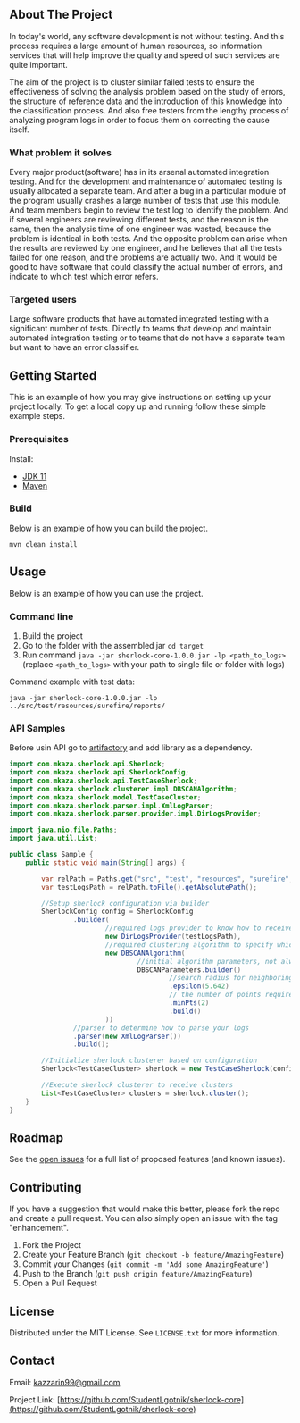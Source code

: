 <!-- ABOUT THE PROJECT -->
## About The Project
In today's world, any software development is not without testing. 
And this process requires a large amount of human resources, 
so information services that will help improve the quality and speed of such services are quite important.

The aim of the project is to cluster similar failed tests to ensure the effectiveness of solving the analysis problem based on the study of errors, 
the structure of reference data and the introduction of this knowledge into the classification process. 
And also free testers from the lengthy process of analyzing program logs in order to focus them on correcting the cause itself.

### What problem it solves
Every major product(software) has in its arsenal automated integration testing. 
And for the development and maintenance of automated testing is usually allocated a separate team. 
And after a bug in a particular module of the program usually crashes a large number of tests that use this module. 
And team members begin to review the test log to identify the problem. 
And if several engineers are reviewing different tests, and the reason is the same, 
then the analysis time of one engineer was wasted, because the problem is identical in both tests. 
And the opposite problem can arise when the results are reviewed by one engineer, 
and he believes that all the tests failed for one reason, and the problems are actually two. 
And it would be good to have software that could classify the actual number of errors, and indicate to which test which error refers.

### Targeted users
Large software products that have automated integrated testing with a significant number of tests. 
Directly to teams that develop and maintain automated integration testing or to teams that do not have a separate team but want to have an error classifier.


<!-- GETTING STARTED -->
## Getting Started

This is an example of how you may give instructions on setting up your project locally.
To get a local copy up and running follow these simple example steps.

### Prerequisites
Install:
* [JDK 11](https://www.oracle.com/java/technologies/javase/jdk11-archive-downloads.html)
* [Maven](https://maven.apache.org/install.html)

### Build

Below is an example of how you can build the project.

```shell
mvn clean install
```


<!-- USAGE EXAMPLES -->
## Usage

Below is an example of how you can use the project.

### Command line

1. Build the project
2. Go to the folder with the assembled jar `cd target`
3. Run command `java -jar sherlock-core-1.0.0.jar -lp <path_to_logs>`(replace `<path_to_logs>` with your path to single file or folder with logs)

Command example with test data: 

`java -jar sherlock-core-1.0.0.jar -lp ../src/test/resources/surefire/reports/` 

### API Samples

Before usin API go to [artifactory](https://mkaza.jfrog.io/ui/repos/tree/General/sherlock%2Fcom%2Fmkaza%2Fsherlock%2Fsherlock-core%2F1.0.0%2Fsherlock-core-1.0.0.jar)
and add library as a dependency.

```java
import com.mkaza.sherlock.api.Sherlock;
import com.mkaza.sherlock.api.SherlockConfig;
import com.mkaza.sherlock.api.TestCaseSherlock;
import com.mkaza.sherlock.clusterer.impl.DBSCANAlgorithm;
import com.mkaza.sherlock.model.TestCaseCluster;
import com.mkaza.sherlock.parser.impl.XmlLogParser;
import com.mkaza.sherlock.parser.provider.impl.DirLogsProvider;

import java.nio.file.Paths;
import java.util.List;

public class Sample {
    public static void main(String[] args) {

        var relPath = Paths.get("src", "test", "resources", "surefire", "reports");
        var testLogsPath = relPath.toFile().getAbsolutePath();

        //Setup sherlock configuration via builder
        SherlockConfig config = SherlockConfig
                .builder(
                        //required logs provider to know how to receive your data or use default one(FileLogsProvider or DirLogsProvider)
                        new DirLogsProvider(testLogsPath),
                        //required clustering algorithm to specify which algorithm use for clustering
                        new DBSCANAlgorithm(
                                //initial algorithm parameters, not always required
                                DBSCANParameters.builder()
                                        //search radius for neighboring points during clustering
                                        .epsilon(5.642)
                                        // the number of points required in a radius(epsilon) to assign a point to a cluster
                                        .minPts(2)
                                        .build()
                        ))
                //parser to determine how to parse your logs
                .parser(new XmlLogParser())
                .build();

        //Initialize sherlock clusterer based on configuration
        Sherlock<TestCaseCluster> sherlock = new TestCaseSherlock(config);

        //Execute sherlock clusterer to receive clusters
        List<TestCaseCluster> clusters = sherlock.cluster();
    }
}
```

<!-- ROADMAP -->
## Roadmap

See the [open issues](https://github.com/StudentLgotnik/sherlock-core/issues) for a full list of proposed features (and known issues). 

<!-- CONTRIBUTING -->
## Contributing

If you have a suggestion that would make this better, please fork the repo and create a pull request. You can also simply open an issue with the tag "enhancement".

1. Fork the Project
2. Create your Feature Branch (`git checkout -b feature/AmazingFeature`)
3. Commit your Changes (`git commit -m 'Add some AmazingFeature'`)
4. Push to the Branch (`git push origin feature/AmazingFeature`)
5. Open a Pull Request


<!-- LICENSE -->
## License

Distributed under the MIT License. See `LICENSE.txt` for more information.


<!-- CONTACT -->
## Contact

Email: kazzarin99@gmail.com

Project Link: [https://github.com/StudentLgotnik/sherlock-core](https://github.com/StudentLgotnik/sherlock-core)
